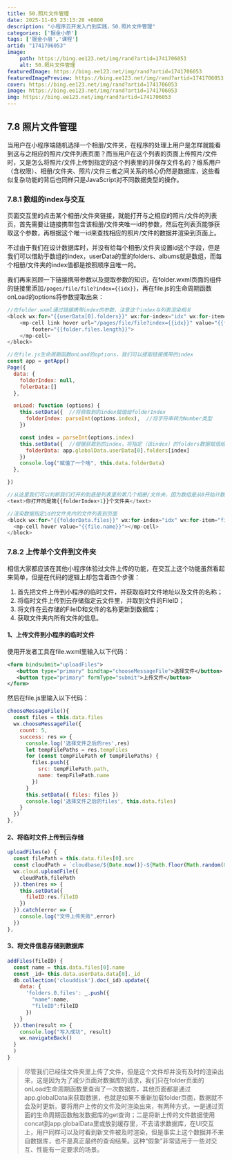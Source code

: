 ```yaml
---
title: 50.照片文件管理
date: 2025-11-03 23:13:28 +0800
description: "小程序云开发入门到实践，50.照片文件管理"
categories: ['掘金小册']
tags: ['掘金小册','课程']
artid: "1741706053"
image:
    path: https://bing.ee123.net/img/rand?artid=1741706053
    alt: 50.照片文件管理
featuredImage: https://bing.ee123.net/img/rand?artid=1741706053
featuredImagePreview: https://bing.ee123.net/img/rand?artid=1741706053
cover: https://bing.ee123.net/img/rand?artid=1741706053
image: https://bing.ee123.net/img/rand?artid=1741706053
img: https://bing.ee123.net/img/rand?artid=1741706053
---
```


## 7.8 照片文件管理
当用户在小程序端随机选择一个相册/文件夹，在程序的处理上用户是怎样就能看到这与之相应的照片/文件列表页面？而当用户在这个列表的页面上传照片/文件时，又是怎么将照片/文件上传到指定的这个列表里的并保存文件名的？维系用户（含权限）、相册/文件夹、照片/文件三者之间关系的核心仍然是数据库，这些看似复杂功能的背后也同样只是JavaScript对不同数据类型的操作。

### 7.8.1 数组的index与交互
页面交互里的点击某个相册/文件夹链接，就能打开与之相应的照片/文件的列表页，首先需要让链接携带包含该相册/文件夹唯一id的参数，然后在列表页能够获取这个参数，再根据这个唯一id来查找相应的照片/文件的数据并渲染到页面上。

不过由于我们在设计数据库时，并没有给每个相册/文件夹设置id这个字段，但是我们可以借助于数组的index，userData的里的folders、albums就是数组，而每个相册/文件夹的index值都是按照顺序且唯一的。

我们再来回顾一下链接携带参数以及提取参数的知识，在folder.wxml页面的组件的链接里添加`/pages/file/file?index={{idx}}`，再在file.js的生命周期函数onLoad的options将参数提取出来：

```javascript
//在folder.wxml通过链接携带index的参数，注意这个index与列表渲染相关
<block wx:for="{{userData[0].folders}}" wx:for-index="idx" wx:for-item="folder" wx:key="item">
    <mp-cell link hover url="/pages/file/file?index={{idx}}" value="{{folder.folderName}}"
        footer="{{folder.files.length}}">
    </mp-cell>
</block>

//在file.js生命周期函数onLoad的options，我们可以提取链接携带的index
const app = getApp()
Page({
  data: {
    folderIndex: null,
    folerData:[]
  },

  onLoad: function (options) {
    this.setData({  //将获取到的index赋值给folderIndex
      folderIndex: parseInt(options.index),  //将字符串转为Number类型
    })

    const index = parseInt(options.index) 
    this.setData({  //根据获取到的index，将指定（该index）的folders数据赋值给folerData
      folderData: app.globalData.userData[0].folders[index]
    })
    console.log("赋值了一个啥", this.data.folderData)
  },

})

//从这里我们可以判断我们打开的到底是列表里的第几个相册/文件夹，因为数组是从0开始计数，所以+1
<text>你打开的是第{{folderIndex+1}}个文件夹</text>

//渲染数据指定id的文件夹内的文件列表到页面
<block wx:for="{{folderData.files}}" wx:for-index="idx" wx:for-item="file" wx:key="item">
  <mp-cell hover value="{{file.name}}"></mp-cell>
</block>
```

### 7.8.2 上传单个文件到文件夹
相信大家都应该在其他小程序体验过文件上传的功能，在交互上这个功能虽然看起来简单，但是在代码的逻辑上却包含着四个步骤：

1.  首先把文件上传到小程序的临时文件，并获取临时文件地址以及文件的名称；
2.  将临时文件上传到云存储指定云文件里，并取到文件的FileID；
3.  将文件在云存储的FileID和文件的名称更新到数据库；
4.  获取文件夹内所有文件的信息。

#### 1、上传文件到小程序的临时文件
使用开发者工具在file.wxml里输入以下代码：
```xml
<form bindsubmit="uploadFiles"> 
   <button type="primary" bindtap="chooseMessageFile">选择文件</button>
   <button type="primary" formType="submit">上传文件</button>
</form>
```
然后在file.js里输入以下代码：
```javascript
chooseMessageFile(){
  const files = this.data.files
  wx.chooseMessageFile({
    count: 5,
    success: res => {
      console.log('选择文件之后的res',res)
      let tempFilePaths = res.tempFiles
      for (const tempFilePath of tempFilePaths) {
        files.push({
          src: tempFilePath.path,
          name: tempFilePath.name
        })
      }
      this.setData({ files: files })
      console.log('选择文件之后的files', this.data.files)
    }
  })
},
```
#### 2、将临时文件上传到云存储
```javascript
uploadFiles(e) {
  const filePath = this.data.files[0].src
  const cloudPath = `cloudbase/${Date.now()}-${Math.floor(Math.random(0, 1) * 1000)}` + filePath.match(/.[^.]+?$/)
  wx.cloud.uploadFile({   
    cloudPath,filePath
  }).then(res => {
    this.setData({
      fileID:res.fileID
    })      
  }).catch(error => {
    console.log("文件上传失败",error)
  })
},
```

#### 3、将文件信息存储到数据库
```javascript
addFiles(fileID) {
  const name = this.data.files[0].name
  const _id= this.data.userData.data[0]._id
  db.collection('clouddisk').doc(_id).update({
    data: {
      'folders.0.files': _.push({
        "name":name,
        "fileID":fileID
      })
    }
  }).then(result => {
    console.log("写入成功", result)
    wx.navigateBack()
  }
  )
}
```

>尽管我们已经往文件夹里上传了文件，但是这个文件却并没有及时的渲染出来，这是因为为了减少页面对数据库的请求，我们只在folder页面的onLoad生命周期函数里查询了一次数据库，其他页面都是通过app.globalData来获取数据，也就是如果不重新加载folder页面，数据就不会及时更新。要将用户上传的文件及时渲染出来，有两种方式，一是通过页面的生命周期函数触发数据库的get查询；二是将新上传的文件数据使用concat到app.globalData里或放到缓存里，不去请求数据库，在UI交互上，用户同样可以及时看到新文件被及时渲染，但是事实上这个数据并不来自数据库，也不是真正最终的查询结果。这种“假象”非常适用于一些对交互、性能有一定要求的场景。

